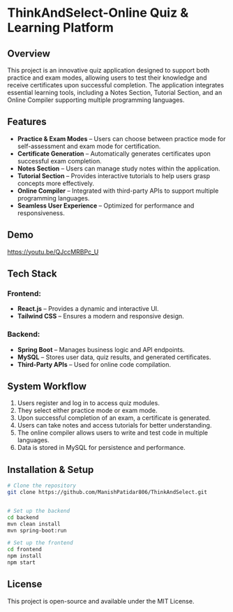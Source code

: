 # ThinkAndSelect-Online Quiz & Learning Platform

## Overview

This project is an innovative quiz application designed to support both practice and exam modes, allowing users to test their knowledge and receive certificates upon successful completion. The application integrates essential learning tools, including a Notes Section, Tutorial Section, and an Online Compiler supporting multiple programming languages.

## Features

- **Practice & Exam Modes** – Users can choose between practice mode for self-assessment and exam mode for certification.
- **Certificate Generation** – Automatically generates certificates upon successful exam completion.
- **Notes Section** – Users can manage study notes within the application.
- **Tutorial Section** – Provides interactive tutorials to help users grasp concepts more effectively.
- **Online Compiler** – Integrated with third-party APIs to support multiple programming languages.
- **Seamless User Experience** – Optimized for performance and responsiveness.

## Demo
https://youtu.be/QJccMRBPc_U

## Tech Stack

### Frontend:
- **React.js** – Provides a dynamic and interactive UI.
- **Tailwind CSS** – Ensures a modern and responsive design.

### Backend:
- **Spring Boot** – Manages business logic and API endpoints.
- **MySQL** – Stores user data, quiz results, and generated certificates.
- **Third-Party APIs** – Used for online code compilation.

## System Workflow

1. Users register and log in to access quiz modules.
2. They select either practice mode or exam mode.
3. Upon successful completion of an exam, a certificate is generated.
4. Users can take notes and access tutorials for better understanding.
5. The online compiler allows users to write and test code in multiple languages.
6. Data is stored in MySQL for persistence and performance.

## Installation & Setup

```bash
# Clone the repository
git clone https://github.com/ManishPatidar806/ThinkAndSelect.git


# Set up the backend
cd backend
mvn clean install
mvn spring-boot:run

# Set up the frontend
cd frontend
npm install
npm start
```


## License

This project is open-source and available under the MIT License.
